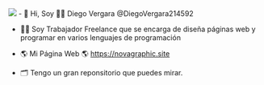 <img src="https://www.googleapis.com/drive/v3/files/11yvP8uSmssqrd0piU5Pn1IBRf7qXrzOy?alt=media&key=AIzaSyBFHimHWDyLOtcNJjA268KwRLhsBuckUxc">
- 👋 Hi, Soy 🧑‍💻 Diego Vergara  @DiegoVergara214592

- 🧑‍💻 Soy Trabajador Freelance que se encarga de diseña páginas web y programar en varios lenguajes de programación

- 🌎 Mi Página Web 🌎 https://novagraphic.site
- 🗂 Tengo un gran reponsitorio que puedes mirar.

<!---
DiegoVergara214592/DiegoVergara214592 is a ✨ special ✨ repository because its `README.md` (this file) appears on your GitHub profile.
You can click the Preview link to take a look at your changes.
--->

